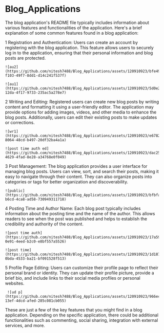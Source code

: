 # Blog_Applications

The blog application's README file typically includes information about various features and functionalities of the application.
   Here's a brief explanation of some common features found in a blog application:

   1 Registration and Authentication: Users can create an account by registering with the blog application.
    This feature allows users to securely log in to the application, ensuring that their personal information 
    and blog posts are protected.
    
    ![au2](https://github.com/nitesh7488/Blog_Applications/assets/120910923/bfe49016-f103-49f7-8dd1-d14c241f537f)
    
    ![au1](https://github.com/nitesh7488/Blog_Applications/assets/120910923/5d0e2b46-12da-4f17-9733-235ac5a278e7)


   2 Writing and Editing: Registered users can create new blog posts by writing content and formatting it using a user-friendly editor. 
    The application may provide options for adding images, videos, and other media to enhance the blog posts. Additionally, users can
    edit their existing posts to make updates or corrections.
    
    ![wr1](https://github.com/nitesh7488/Blog_Applications/assets/120910923/e678238f-8064-48cd-b497-20df32ba4a1a)
    
    ![post time auth ed](https://github.com/nitesh7488/Blog_Applications/assets/120910923/dac25cf4-4629-4fad-8e28-a34768e0f049)


   
   3 Post Management: The blog application provides a user interface for managing blog posts. Users can view, sort, and search their posts,
    making it easy to navigate through their content. They can also organize posts into categories or tags for better organization and discoverability.
    
    ![public](https://github.com/nitesh7488/Blog_Applications/assets/120910923/bfbfab7d-b6cd-4ca8-ad58-730949311718)


   4 Posting Time and Author Name: Each blog post typically includes information about the posting time and the name of the author. 
    This allows readers to see when the post was published and helps to establish the credibility and authority of the content.
    
    ![post time auth](https://github.com/nitesh7488/Blog_Applications/assets/120910923/17a590b1-0e91-4eed-b2c0-e8bf557a5526)
    
    ![post time](https://github.com/nitesh7488/Blog_Applications/assets/120910923/1d1872c4-0bda-4533-ba21-bf091528f513)


   5 Profile Page Editing: Users can customize their profile page to reflect their personal brand or identity.
     They can update their profile picture, provide a brief bio, and include links to their social media profiles 
     or personal websites.
     
     ![ud p](https://github.com/nitesh7488/Blog_Applications/assets/120910923/966ecef8-13ef-4dcd-afed-285c081cb055)


These are just a few of the key features that you might find in a blog application. Depending on the specific application, there could be
additional functionalities such as commenting, social sharing, integration with external services, and more.

